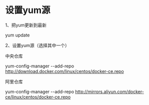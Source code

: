 # 设置yum源

1、把yum更新到最新

yum update



2、设置yum源（选择其中一个）

中央仓库

yum-config-manager --add-repo http://download.docker.com/linux/centos/docker-ce.repo

阿里仓库

yum-config-manager --add-repo http://mirrors.aliyun.com/docker-ce/linux/centos/docker-ce.repo





